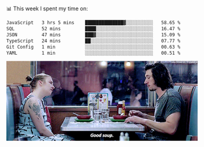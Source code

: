 📊 This week I spent my time on:
<!--START_SECTION:waka-->

```text
JavaScript   3 hrs 5 mins    ██████████████▓░░░░░░░░░░   58.65 %
SQL          52 mins         ████░░░░░░░░░░░░░░░░░░░░░   16.47 %
JSON         47 mins         ███▓░░░░░░░░░░░░░░░░░░░░░   15.09 %
TypeScript   24 mins         ██░░░░░░░░░░░░░░░░░░░░░░░   07.77 %
Git Config   1 min           ░░░░░░░░░░░░░░░░░░░░░░░░░   00.63 %
YAML         1 min           ░░░░░░░░░░░░░░░░░░░░░░░░░   00.51 %
```

<!--END_SECTION:waka-->


![](goodSoup.gif)
